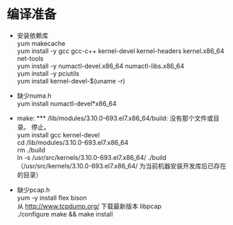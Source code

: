 # 编译准备  
* 安装依赖库  
yum makecache  
yum install -y gcc gcc-c++  kernel-devel kernel-headers kernel.x86_64 net-tools  
yum install -y numactl-devel.x86_64 numactl-libs.x86_64  
yum install -y pciutils  
yum install kernel-devel-$(uname -r)  

* 缺少numa.h  
yum install numactl-devel*x86_64  

* make: *** /lib/modules/3.10.0-693.el7.x86_64/build: 没有那个文件或目录。 停止。  
yum install gcc kernel-devel  
cd /lib/modules/3.10.0-693.el7.x86_64  
rm ./build  
ln -s /usr/src/kernels/3.10.0-693.el7.x86_64/ ./build （/usr/src/kernels/3.10.0-693.el7.x86_64/ 为当前机器安装开发库后已存在的目录）   

* 缺少pcap.h  
yum -y install flex bison   
从 http://www.tcpdump.org/ 下载最新版本 libpcap  
./configure
make && make install
